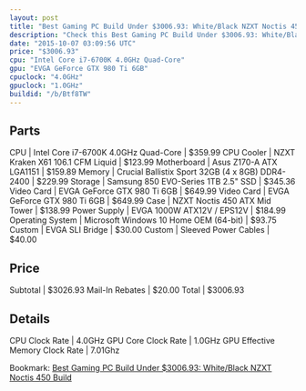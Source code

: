 ```yaml
---
layout: post
title: "Best Gaming PC Build Under $3006.93: White/Black NZXT Noctis 450 Build"
description: "Check this Best Gaming PC Build Under $3006.93: White/Black NZXT Noctis 450 Build. CPU: Intel Core i7-6700K 4.0GHz Quad-Core, CPU Cooler: NZXT Kraken X61 106.1 CFM Liquid,"
date: "2015-10-07 03:09:56 UTC"
price: "$3006.93"
cpu: "Intel Core i7-6700K 4.0GHz Quad-Core"
gpu: "EVGA GeForce GTX 980 Ti 6GB"
cpuclock: "4.0GHz"
gpuclock: "1.0GHz"
buildid: "/b/Btf8TW"
---
```


## Parts

CPU | Intel Core i7-6700K 4.0GHz Quad-Core | $359.99
CPU Cooler | NZXT Kraken X61 106.1 CFM Liquid | $123.99
Motherboard | Asus Z170-A ATX LGA1151 | $159.89
Memory | Crucial Ballistix Sport 32GB (4 x 8GB) DDR4-2400 | $229.99
Storage | Samsung 850 EVO-Series 1TB 2.5" SSD | $345.36
Video Card | EVGA GeForce GTX 980 Ti 6GB | $649.99
Video Card | EVGA GeForce GTX 980 Ti 6GB | $649.99
Case | NZXT Noctis 450 ATX Mid Tower | $138.99
Power Supply | EVGA 1000W ATX12V / EPS12V | $184.99
Operating System | Microsoft Windows 10 Home OEM (64-bit) | $93.75
Custom | EVGA SLI Bridge | $30.00
Custom | Sleeved Power Cables | $40.00

## Price

Subtotal | $3026.93
Mail-In Rebates | $20.00
Total | $3006.93

## Details

CPU Clock Rate | 4.0GHz
GPU Core Clock Rate | 1.0GHz
GPU Effective Memory Clock Rate | 7.01Ghz

Bookmark: [Best Gaming PC Build Under $3006.93: White/Black NZXT Noctis 450 Build](http://pcbuilders.github.io/2015/10/07/best-gaming-pc-build-under-3006-dollars-dot-93-white-slash-black-nzxt-noctis-450-build/)
